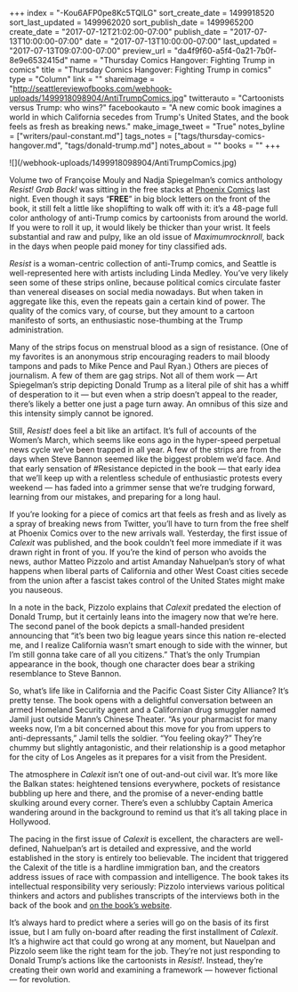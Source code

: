 +++
index = "-Kou6AFP0pe8Kc5TQlLG"
sort_create_date = 1499918520
sort_last_updated = 1499962020
sort_publish_date = 1499965200
create_date = "2017-07-12T21:02:00-07:00"
publish_date = "2017-07-13T10:00:00-07:00"
date = "2017-07-13T10:00:00-07:00"
last_updated = "2017-07-13T09:07:00-07:00"
preview_url = "da4f9f60-a5f4-0a21-7b0f-8e9e6532415d"
name = "Thursday Comics Hangover: Fighting Trump in comics"
title = "Thursday Comics Hangover: Fighting Trump in comics"
type = "Column"
link = ""
shareimage = "http://seattlereviewofbooks.com/webhook-uploads/1499918098904/AntiTrumpComics.jpg"
twitterauto = "Cartoonists versus Trump: who wins?"
facebookauto = "A new comic book imagines a world in which California secedes from Trump's United States, and the book feels as fresh as breaking news."
make_image_tweet = "True"
notes_byline = ["writers/paul-constant.md"]
tags_notes = ["tags/thursday-comics-hangover.md", "tags/donald-trump.md"]
notes_about = ""
books = ""
+++
<p class="image">![](/webhook-uploads/1499918098904/AntiTrumpComics.jpg)</p>

Volume two of Françoise Mouly and Nadja Spiegelman’s comics anthology *Resist! Grab Back!* was sitting in the free stacks at [Phoenix Comics](http://phoenixseattle.com/) last night.  Even though it says “**FREE**” in big block letters on the front of the book, it still felt a little like shoplifting to walk off with it: it’s a 48-page full color anthology of anti-Trump comics by cartoonists from around the world. If you were to roll it up, it would likely be thicker than your wrist. It feels substantial and raw and pulpy, like an old issue of *Maximumrocknroll*, back in the days when people paid money for tiny classified ads.

*Resist* is a woman-centric collection of anti-Trump comics, and Seattle is well-represented here with artists including Linda Medley. You’ve very likely seen some of these strips online, because political comics circulate faster than venereal diseases on social media nowadays. But when taken in aggregate like this, even the repeats gain a certain kind of power. The quality of the comics vary, of course, but they amount to a cartoon manifesto of sorts, an enthusiastic nose-thumbing at the Trump administration.

Many of the strips focus on menstrual blood as a sign of resistance. (One of my favorites is an anonymous strip encouraging readers to mail bloody tampons and pads to Mike Pence and Paul Ryan.) Others are pieces of journalism. A few of them are gag strips. Not all of them work — Art Spiegelman’s strip depicting Donald Trump as a literal pile of shit has a whiff of desperation to it — but even when a strip doesn’t appeal to the reader, there’s likely a better one just a page turn away. An omnibus of this size and this intensity simply cannot be ignored.

Still, *Resist!* does feel a bit like an artifact. It’s full of accounts of the Women’s March, which seems like eons ago in the hyper-speed perpetual news cycle we’ve been trapped in all year. A few of the strips are from the days when Steve Bannon seemed like the biggest problem we’d face. And that early sensation of #Resistance depicted in the book — that early idea that we’ll keep up with a relentless schedule of enthusiastic protests every weekend — has faded into a grimmer sense that we’re trudging forward, learning from our mistakes, and preparing for a long haul.

<div class="break"></div>

If you’re looking for a piece of comics art that feels as fresh and as lively as a spray of breaking news from Twitter, you’ll have to turn from the free shelf at Phoenix Comics over to the new arrivals wall. Yesterday, the first issue of *Calexit* was published, and the book couldn’t feel more immediate if it was drawn right in front of you. If you’re the kind of person who avoids the news, author Matteo Pizzolo and artist Amanday Nahuelpan’s story of what happens when liberal parts of California and other West Coast cities secede from the union after a fascist takes control of the United States might make you nauseous. 

In a note in the back, Pizzolo explains that *Calexit* predated the election of Donald Trump, but it certainly leans into the imagery now that we’re here. The second panel of the book depicts a small-handed president announcing that “it’s been two big league years since this nation re-elected me, and I realize California wasn’t smart enough to side with the winner, but I’m still gonna take care of all you citizens.” That’s the only Trumpian appearance in the book, though one character does bear a striking resemblance to Steve Bannon.

So, what’s life like in California and the Pacific Coast Sister City Alliance? It’s pretty tense. The book opens with a delightful conversation between an armed Homeland Security agent and a Californian drug smuggler named Jamil just outside Mann’s Chinese Theater. “As your pharmacist for many weeks now, I’m a bit concerned about this move for you from uppers to anti-depressants,” Jamil tells the soldier. “You feeling okay?” They’re chummy but slightly antagonistic, and their relationship is a good metaphor for the city of Los Angeles as it prepares for a visit from the President.

The atmosphere in *Calexit* isn’t one of out-and-out civil war. It’s more like the Balkan states: heightened tensions everywhere, pockets of resistance bubbling up here and there, and the promise of a never-ending battle skulking around every corner. There’s even a schlubby Captain America wandering around in the background to remind us that it’s all taking place in Hollywood.

The pacing in the first issue of *Calexit* is excellent, the characters are well-defined, Nahuelpan’s art is detailed and expressive, and the world established in the story is entirely too believable. The incident that triggered the Calexit of the title is a hardline immigration ban, and the creators address issues of race with compassion and intelligence. The book takes its intellectual responsibility very seriously: Pizzolo interviews various political thinkers and actors and publishes transcripts of the interviews both in the back of the book and [on the book’s website](http://calexitcomic.com/).

It’s always hard to predict where a series will go on the basis of its first issue, but I am fully on-board after reading the first installment of *Calexit*. It’s a highwire act that could go wrong at any moment, but Nauelpan and Pizzolo seem like the right team for the job. They’re not just responding to Donald Trump’s actions like the cartoonists in *Resist!*. Instead, they’re creating their own world and examining a framework — however fictional — for revolution.



